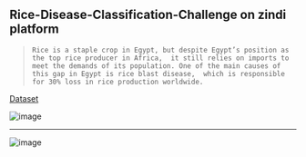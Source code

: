 ## Rice-Disease-Classification-Challenge on zindi platform

>  `Rice is a staple crop in Egypt, but despite Egypt’s position as the top rice producer in Africa, 
  it still relies on imports to meet the demands of its population. One of the main causes of this gap in Egypt is rice blast disease, 
  which is responsible for 30% loss in rice production worldwide.`


[Dataset](https://zindi.africa/competitions/microsoft-rice-disease-classification-challenge)

![image](https://user-images.githubusercontent.com/81787449/173179730-c276e410-f5b4-44c3-81f3-b6717468a72d.png)

----------------------------------------

![image](https://user-images.githubusercontent.com/81787449/173179838-b7607fbf-63ed-418c-ae09-8aebf5a6bef0.png)

